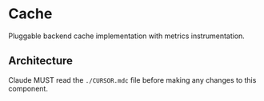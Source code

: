 # Cache

Pluggable backend cache implementation with metrics instrumentation.

## Architecture  
Claude MUST read the `./CURSOR.mdc` file before making any changes to this component.